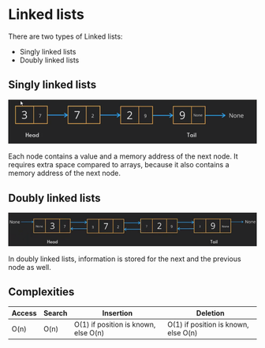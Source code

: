 # Linked lists

There are two types of Linked lists:
- Singly linked lists
- Doubly linked lists

## Singly linked lists

![singly-structure](../assets/singly-linked-lists.png)

Each node contains a value and a memory address of the next node. It requires extra space compared 
to arrays, because it also contains a memory address of the next node.

## Doubly linked lists

![doubly-structure](../assets/doubly-linked-lists.png)

In doubly linked lists, information is stored for the next and the previous node as well.

## Complexities

| **Access** | **Search**  | **Insertion**                        | **Deletion**                         |
|------------|-------------|--------------------------------------|--------------------------------------|
| O(n)       | O(n)        | O(1) if position is known, else O(n) | O(1) if position is known, else O(n) |
